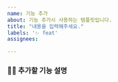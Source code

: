 ```yaml
---
name: 기능 추가
about: 기능 추가시 사용하는 템플릿입니다.
title: "내용을 입력해주세요."
labels: '✨ feat'
assignees:

---
```


### 🧑‍💻 추가할 기능 설명
